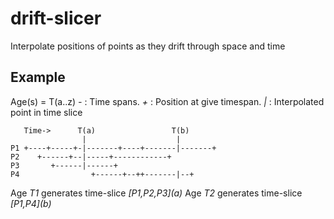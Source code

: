 # drift-slicer

  Interpolate positions of points as they drift through space and time

## Example

Age(s) = T(a..z)
*-* : Time spans.
*+* : Position at give timespan.
*|* : Interpolated point in time slice

       Time->      T(a)                 T(b)
                    |                    |
    P1 +----+-----+-|-------+----+-------|-------+
    P2    +------+--|-----+------------+
    P3       +------|------+
    P4                +------+--++-------|--+

Age *T1* generates time-slice *\[P1,P2,P3\](a)*
Age *T2* generates time-slice *\[P1,P4\](b)*
